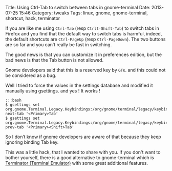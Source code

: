 Title: Using Ctrl-Tab to switch between tabs in gnome-terminal
Date:  2013-07-25 15:46
Category: tweaks
Tags: linux, gnome, gnome-terminal, shortcut, hack, terminator


If you are like me using `Ctrl-Tab` (resp `Ctrlt-Shift-Tab`) to switch tabs in Firefox and you find that the default way to switch tabs is harmful, indeed, the default shortcuts are `Ctrl-PageUp` (resp `Ctrl-PageDown`). The two buttons are so far and you can’t really be fast in switching.

The good news is that you can customize it in preferences edition, but the bad news is that the Tab button is not allowed.

Gnome developers said that this is a reserved key by `GTK`. and this could not be considered as a bug.

Well I tried to force the values in the settings database and modified it manually using gsettings. and yes ! It works !

    :::bash
    $ gsettings set  org.gnome.Terminal.Legacy.Keybindings:/org/gnome/terminal/legacy/keybindings/ next-tab '<Primary>Tab'
    $ gsettings set  org.gnome.Terminal.Legacy.Keybindings:/org/gnome/terminal/legacy/keybindings/ prev-tab '<Primary><Shift>Tab'

So I don’t know if gnome developers are aware of that because they keep ignoring binding Tab key.

This was a little hack, that I wanted to share with you. If you don't want to bother yourself, there is a good alternative to gnome-terminal which is [Terminator (Terminal Emulator)](https://code.google.com/p/jessies/wiki/Terminator) with some great additional features.

